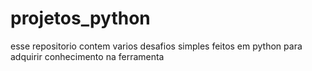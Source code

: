 # projetos_python
esse repositorio contem varios desafios simples feitos em python para adquirir conhecimento na ferramenta
